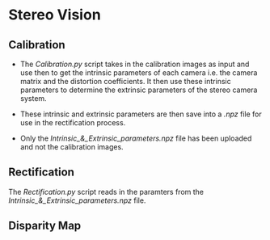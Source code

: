 # Stereo Vision

## Calibration

- The *Calibration.py* script takes in the calibration images as input and use then to get the intrinsic parameters of each camera i.e. the camera matrix and the distortion coefficients. It then use these intrinsic parameters to determine the extrinsic parameters of the stereo camera system.

- These intrinsic and extrinsic parameters are then save into a *.npz* file for use in the rectification process.

- Only the *Intrinsic_&_Extrinsic_parameters.npz* file has been uploaded and not the calibration images.

## Rectification

The *Rectification.py* script reads in the paramters from the *Intrinsic_&_Extrinsic_parameters.npz* file.



## Disparity Map
